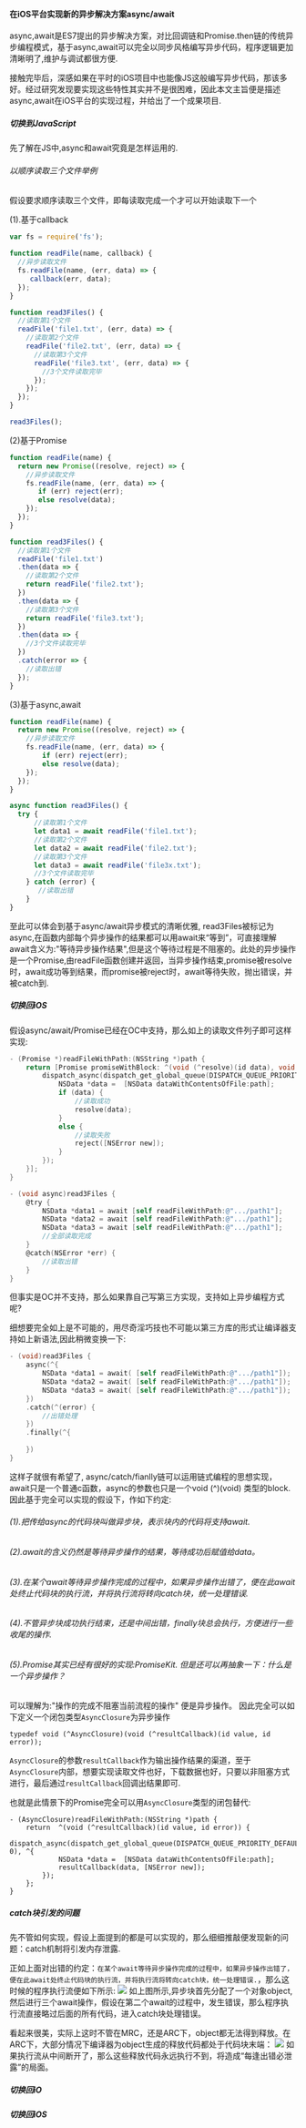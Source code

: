 
#### 在iOS平台实现新的异步解决方案async/await
async,await是ES7提出的异步解决方案，对比回调链和Promise.then链的传统异步编程模式，基于async,await可以完全以同步风格编写异步代码，程序逻辑更加清晰明了,维护与调试都很方便.

接触完毕后，深感如果在平时的iOS项目中也能像JS这般编写异步代码，那该多好。经过研究发现要实现这些特性其实并不是很困难，因此本文主旨便是描述async,await在iOS平台的实现过程，并给出了一个成果项目.

##### 切换到JavaScript
先了解在JS中,async和await究竟是怎样运用的.
###### 以顺序读取三个文件举例 
假设要求顺序读取三个文件，即每读取完成一个才可以开始读取下一个

(1).基于callback
```JavaScript
var fs = require('fs');

function readFile(name, callback) {
  //异步读取文件
  fs.readFile(name, (err, data) => {
     callback(err, data);
  });
}

function read3Files() {
  //读取第1个文件
  readFile('file1.txt', (err, data) => {
    //读取第2个文件
    readFile('file2.txt', (err, data) => {
      //读取第3个文件
      readFile('file3.txt', (err, data) => {
        //3个文件读取完毕
      });
    });
  });
}

read3Files();
```
(2)基于Promise
```JavaScript
function readFile(name) {
  return new Promise((resolve, reject) => {
    //异步读取文件
    fs.readFile(name, (err, data) => {
       if (err) reject(err);
       else resolve(data);
    });
  });
}

function read3Files() {
  //读取第1个文件
  readFile('file1.txt')
  .then(data => {
    //读取第2个文件
    return readFile('file2.txt');
  })
  .then(data => {
    //读取第3个文件
    return readFile('file3.txt');
  })
  .then(data => {
    //3个文件读取完毕
  })
  .catch(error => {
    //读取出错
  });
}
```
(3)基于async,await
```JavaScript
function readFile(name) {
  return new Promise((resolve, reject) => {
    //异步读取文件
    fs.readFile(name, (err, data) => {
        if (err) reject(err);
        else resolve(data);
    });
  });
}

async function read3Files() {
  try {
      //读取第1个文件
      let data1 = await readFile('file1.txt');
      //读取第2个文件
      let data2 = await readFile('file2.txt');
      //读取第3个文件
      let data3 = await readFile('file3x.txt');
      //3个文件读取完毕
    } catch (error) {
       //读取出错
    }
}

```

至此可以体会到基于async/await异步模式的清晰优雅, read3Files被标记为async,在函数内部每个异步操作的结果都可以用await来“等到”，可直接理解await含义为:"等待异步操作结果",但是这个等待过程是不阻塞的。此处的异步操作是一个Promise,由readFile函数创建并返回，当异步操作结束,promise被resolve时，await成功等到结果，而promise被reject时，await等待失败，抛出错误，并被catch到.


##### 切换回iOS
假设async/await/Promise已经在OC中支持，那么如上的读取文件列子即可这样实现:
```Objective-C
- (Promise *)readFileWithPath:(NSString *)path {
    return [Promise promiseWithBlock: ^(void (^resolve)(id data), void (^reject)(id err)) {
        dispatch_async(dispatch_get_global_queue(DISPATCH_QUEUE_PRIORITY_DEFAULT, 0), ^{
            NSData *data =  [NSData dataWithContentsOfFile:path];
            if (data) {
                //读取成功
                resolve(data);
            }
            else {
                //读取失败
                reject([NSError new]);
            }
        });
    }];
}

- (void async)read3Files {
    @try {
        NSData *data1 = await [self readFileWithPath:@".../path1"];
        NSData *data2 = await [self readFileWithPath:@".../path1"];
        NSData *data3 = await [self readFileWithPath:@".../path1"];
        //全部读取完成
    }
    @catch(NSError *err) {
        //读取出错
    }
}
```
但事实是OC并不支持，那么如果靠自己写第三方实现，支持如上异步编程方式呢?

细想要完全如上是不可能的，用尽奇淫巧技也不可能以第三方库的形式让编译器支持如上新语法,因此稍微变换一下:
```Objective-C
- (void)read3Files {
    async(^{
        NSData *data1 = await( [self readFileWithPath:@".../path1"]);
        NSData *data2 = await( [self readFileWithPath:@".../path1"]);
        NSData *data3 = await( [self readFileWithPath:@".../path1"]);
    })
    .catch(^(error) {
        //出错处理
    })
    .finally(^{
        
    })
}
```
这样子就很有希望了, async/catch/fianlly链可以运用链式编程的思想实现，await只是一个普通c函数，async的参数也只是一个void (^)(void) 类型的block.因此基于完全可以实现的假设下，作如下约定:

###### (1).把传给async的代码块叫做异步块，表示块内的代码将支持await.

###### (2).await的含义仍然是等待异步操作的结果，等待成功后赋值给data。

###### (3).在某个await等待异步操作完成的过程中，如果异步操作出错了，便在此await处终止代码块的执行流，并将执行流将转向catch块，统一处理错误.

###### (4).不管异步块成功执行结束，还是中间出错，finally块总会执行，方便进行一些收尾的操作.

###### (5).Promise其实已经有很好的实现:PromiseKit. 但是还可以再抽象一下：什么是一个异步操作？

可以理解为:"操作的完成不阻塞当前流程的操作" 便是异步操作。 因此完全可以如下定义一个闭包类型`AsyncClosure`为异步操作
```
typedef void (^AsyncClosure)(void (^resultCallback)(id value, id error));
```
`AsyncClosure`的参数`resultCallback`作为输出操作结果的渠道，至于`AsyncClosure`内部，想要实现读取文件也好，下载数据也好，只要以非阻塞方式进行，最后通过`resultCallback`回调出结果即可. 

也就是此情景下的Promise完全可以用`AsyncClosure`类型的闭包替代:
```
- (AsyncClosure)readFileWithPath:(NSString *)path {
    return  ^(void (^resultCallback)(id value, id error)) {
        dispatch_async(dispatch_get_global_queue(DISPATCH_QUEUE_PRIORITY_DEFAULT, 0), ^{
            NSData *data =  [NSData dataWithContentsOfFile:path];
            resultCallback(data, [NSError new]);
        });
    };
}
```

##### catch块引发的问题
先不管如何实现，假设上面提到的都是可以实现的，那么细细推敲便发现新的问题：catch机制将引发内存泄露.

正如上面对出错的约定：`在某个await等待异步操作完成的过程中，如果异步操作出错了，便在此await处终止代码块的执行流，并将执行流将转向catch块，统一处理错误.`，那么这时候的程序执行流便如下所示:
![](http://oem96wx6v.bkt.clouddn.com/%E5%B1%8F%E5%B9%95%E5%BF%AB%E7%85%A7%202018-04-25%20%E4%B8%8B%E5%8D%884.49.40.png)
如上图所示,异步块首先分配了一个对象object,然后进行三个await操作，假设在第二个await的过程中，发生错误，那么程序执行流直接略过后面的所有代码，进入catch块处理错误。

看起来很美，实际上这时不管在MRC，还是ARC下，object都无法得到释放。在ARC下，大部分情况下编译器为object生成的释放代码都处于代码块末端：
![](http://oem96wx6v.bkt.clouddn.com/%E5%B1%8F%E5%B9%95%E5%BF%AB%E7%85%A7%202018-04-25%20%E4%B8%8B%E5%8D%885.15.50.png)
如果执行流从中间断开了，那么这些释放代码永远执行不到，将造成“每逢出错必泄露”的局面。

##### 切换回iO
##### 切换回iOS
